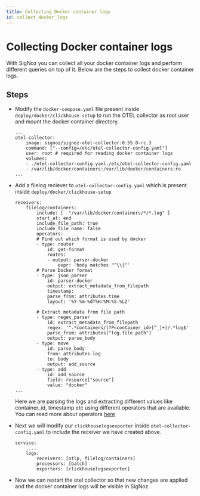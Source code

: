 ```yaml
---
title: Collecting Docker container logs
id: collect_docker_logs
---
```


# Collecting Docker container logs

With SigNoz you can collect all your docker container logs and perform different queries on top of it.
Below are the steps to collect docker container logs.

## Steps
* Modify the `docker-compose.yaml` file present inside `deploy/docker/clickhouse-setup` to run the OTEL collector as root user and mount the docker container directory.
    ```
    ...
    otel-collector:
        image: signoz/signoz-otel-collector:0.55.0-rc.3
        command: ["--config=/etc/otel-collector-config.yaml"]
        user: root # required for reading docker container logs
        volumes:
        - ./otel-collector-config.yaml:/etc/otel-collector-config.yaml
        - /var/lib/docker/containers:/var/lib/docker/containers:ro
    ...
    ```

* Add a filelog reciever to `otel-collector-config.yaml` which is present inside `deploy/docker/clickhouse-setup`
    ```
    receivers:
        filelog/containers:
            include: [  "/var/lib/docker/containers/*/*.log" ]
            start_at: end
            include_file_path: true
            include_file_name: false
            operators:
            # Find out which format is used by docker
            - type: router
                id: get-format
                routes:
                - output: parser-docker
                    expr: 'body matches "^\\{"'
            # Parse Docker format
            - type: json_parser
                id: parser-docker
                output: extract_metadata_from_filepath
                timestamp:
                parse_from: attributes.time
                layout: '%Y-%m-%dT%H:%M:%S.%LZ'

            # Extract metadata from file path
            - type: regex_parser
                id: extract_metadata_from_filepath
                regex: '^.*containers/(?P<container_id>[^_]+)/.*log$'
                parse_from: attributes["log.file.path"]
                output: parse_body
            - type: move
                id: parse_body
                from: attributes.log
                to: body
                output: add_source
            - type: add
                id: add_source
                field: resource["source"]
                value: "docker"
    ...
    ```
    Here we are parsing the logs and extracting different values like container_id, timestamp etc using different operators that are available.
    You can read more about operators [here](./logs.md#operators-for-parsing-and-manipulating-logs)

* Next we will modify our `clickhouselogsexporter` inside `otel-collector-config.yaml` to include the receiver we have created above.
    ```
    service:
        ....
        logs:
            receivers: [otlp, filelog/containers]
            processors: [batch]
            exporters: [clickhouselogsexporter]
    ```

* Now we can restart the otel collector so that new changes are applied and the docker container logs will be visible in SigNoz.
